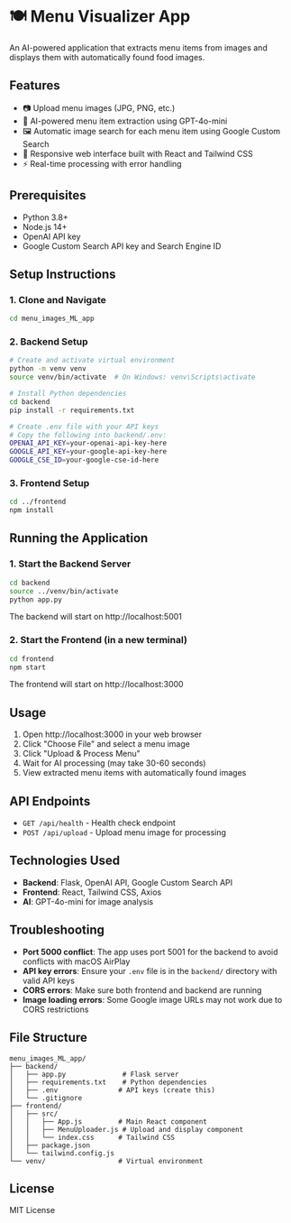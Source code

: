 # 🍽️ Menu Visualizer App

An AI-powered application that extracts menu items from images and displays them with automatically found food images.

## Features

- 📷 Upload menu images (JPG, PNG, etc.)
- 🤖 AI-powered menu item extraction using GPT-4o-mini
- 🖼️ Automatic image search for each menu item using Google Custom Search
- 📱 Responsive web interface built with React and Tailwind CSS
- ⚡ Real-time processing with error handling

## Prerequisites

- Python 3.8+ 
- Node.js 14+
- OpenAI API key
- Google Custom Search API key and Search Engine ID

## Setup Instructions

### 1. Clone and Navigate
```bash
cd menu_images_ML_app
```

### 2. Backend Setup
```bash
# Create and activate virtual environment
python -m venv venv
source venv/bin/activate  # On Windows: venv\Scripts\activate

# Install Python dependencies
cd backend
pip install -r requirements.txt

# Create .env file with your API keys
# Copy the following into backend/.env:
OPENAI_API_KEY=your-openai-api-key-here
GOOGLE_API_KEY=your-google-api-key-here
GOOGLE_CSE_ID=your-google-cse-id-here
```

### 3. Frontend Setup
```bash
cd ../frontend
npm install
```

## Running the Application

### 1. Start the Backend Server
```bash
cd backend
source ../venv/bin/activate
python app.py
```
The backend will start on http://localhost:5001

### 2. Start the Frontend (in a new terminal)
```bash
cd frontend
npm start
```
The frontend will start on http://localhost:3000

## Usage

1. Open http://localhost:3000 in your web browser
2. Click "Choose File" and select a menu image
3. Click "Upload & Process Menu"
4. Wait for AI processing (may take 30-60 seconds)
5. View extracted menu items with automatically found images

## API Endpoints

- `GET /api/health` - Health check endpoint
- `POST /api/upload` - Upload menu image for processing

## Technologies Used

- **Backend**: Flask, OpenAI API, Google Custom Search API
- **Frontend**: React, Tailwind CSS, Axios
- **AI**: GPT-4o-mini for image analysis

## Troubleshooting

- **Port 5000 conflict**: The app uses port 5001 for the backend to avoid conflicts with macOS AirPlay
- **API key errors**: Ensure your `.env` file is in the `backend/` directory with valid API keys
- **CORS errors**: Make sure both frontend and backend are running
- **Image loading errors**: Some Google image URLs may not work due to CORS restrictions

## File Structure
```
menu_images_ML_app/
├── backend/
│   ├── app.py              # Flask server
│   ├── requirements.txt    # Python dependencies
│   ├── .env               # API keys (create this)
│   └── .gitignore
├── frontend/
│   ├── src/
│   │   ├── App.js         # Main React component
│   │   ├── MenuUploader.js # Upload and display component
│   │   └── index.css      # Tailwind CSS
│   ├── package.json
│   └── tailwind.config.js
└── venv/                  # Virtual environment
```

## License

MIT License 